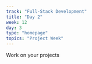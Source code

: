 ```yaml
---
track: "Full-Stack Development"
title: "Day 2"
week: 12
day: 3
type: "homepage"
topics: "Project Week"
---
```


Work on your projects



